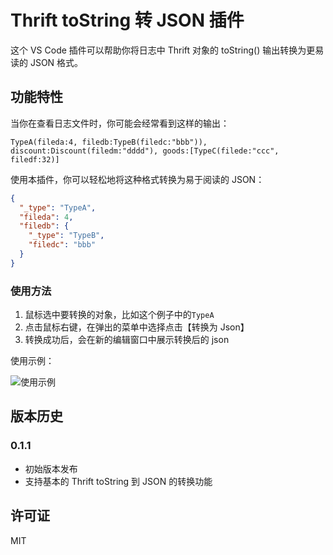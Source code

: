# Thrift toString 转 JSON 插件

这个 VS Code 插件可以帮助你将日志中 Thrift 对象的 toString() 输出转换为更易读的 JSON 格式。

## 功能特性

当你在查看日志文件时，你可能会经常看到这样的输出：

```
TypeA(fileda:4, filedb:TypeB(filedc:"bbb")), discount:Discount(filedm:"dddd"), goods:[TypeC(filede:"ccc", filedf:32)]
```

使用本插件，你可以轻松地将这种格式转换为易于阅读的 JSON：

```json
{
  "_type": "TypeA",
  "fileda": 4,
  "filedb": {
    "_type": "TypeB",
    "filedc": "bbb"
  }
}
```

### 使用方法

1. 鼠标选中要转换的对象，比如这个例子中的`TypeA`
2. 点击鼠标右键，在弹出的菜单中选择点击【转换为 Json】
3. 转换成功后，会在新的编辑窗口中展示转换后的 json

使用示例：

![使用示例](docs/mwl3k-1ddez.gif)

## 版本历史

### 0.1.1

- 初始版本发布
- 支持基本的 Thrift toString 到 JSON 的转换功能

## 许可证

MIT
